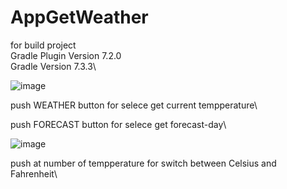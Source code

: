 # AppGetWeather

for build project\
Gradle Plugin Version 7.2.0\
Gradle Version 7.3.3\

![image](https://user-images.githubusercontent.com/117010439/198877234-4f749858-2bf5-4cbe-bef9-dca9d721e4f7.png)

push WEATHER button for selece get current tempperature\

push FORECAST button for selece get forecast-day\

![image](https://user-images.githubusercontent.com/117010439/198877437-6f21cc3d-e04f-4ff3-bc2f-39062f6f1db8.png)

push at number of tempperature for switch between Celsius and Fahrenheit\
